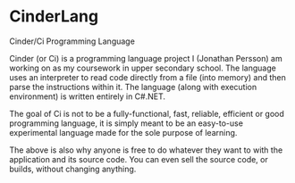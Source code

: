 # CinderLang
Cinder/Ci Programming Language

Cinder (or Ci) is a programming language project I (Jonathan Persson) am working on as my coursework in upper secondary school. The language uses an interpreter to read code directly from a file (into memory) and then parse the instructions within it. The language (along with execution environment) is written entirely in C#.NET.

The goal of Ci is not to be a fully-functional, fast, reliable, efficient or good programming language, it is simply meant to be an easy-to-use experimental language made for the sole purpose of learning.

The above is also why anyone is free to do whatever they want to with the application and its source code. You can even sell the source code, or builds, without changing anything.
